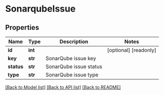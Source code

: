 # SonarqubeIssue

## Properties
Name | Type | Description | Notes
------------ | ------------- | ------------- | -------------
**id** | **int** |  | [optional] [readonly] 
**key** | **str** | SonarQube issue key | 
**status** | **str** | SonarQube issue status | 
**type** | **str** | SonarQube issue type | 

[[Back to Model list]](../README.md#documentation-for-models) [[Back to API list]](../README.md#documentation-for-api-endpoints) [[Back to README]](../README.md)


